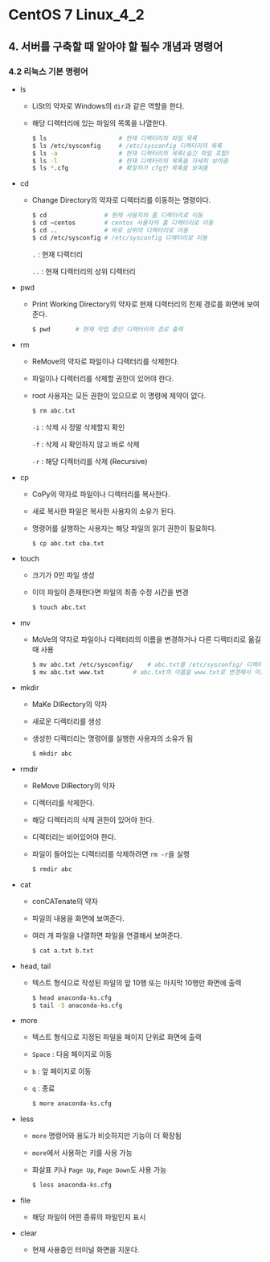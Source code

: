 # CentOS 7 Linux_4_2

## 4. 서버를 구축할 때 알아야 할 필수 개념과 명령어

### 4.2 리눅스 기본 명령어

* ls

  * LiSt의 약자로 Windows의 `dir`과 같은 역할을 한다.

  * 해당 디렉터리에 있는 파일의 목록을 나열한다.

    ```bash
    $ ls					# 현재 디렉터리의 파일 목록
    $ ls /etc/sysconfig		# /etc/sysconfig 디렉터리의 목록
    $ ls -a					# 현재 디렉터리의 목록(숨긴 파일 포함)
    $ ls -l					# 현재 디렉터리의 목록을 자세히 보여줌
    $ ls *.cfg				# 확장자가 cfg인 목록을 보여줌
    ```

* cd

  * Change Directory의 약자로 디렉터리를 이동하는 명령이다.

    ```bash
    $ cd				# 현재 사용자의 홈 디렉터리로 이동
    $ cd ~centos		# centos 사용자의 홈 디렉터리로 이동
    $ cd ..				# 바로 상위의 디렉터리로 이동
    $ cd /etc/sysconfig	# /etc/sysconfig 디렉터리로 이동
    ```

    `.` : 현재 디렉터리

    `..` : 현재 디렉터리의 상위 디렉터리

* pwd

  * Print Working Directory의 약자로 현재 디렉터리의 전체 경로를 화면에 보여준다.

    ```bash
    $ pwd		# 현재 작업 중인 디렉터리의 경로 출력
    ```

* rm

  * ReMove의 약자로 파일이나 디렉터리를 삭제한다.

  * 파일이나 디렉터리를 삭제할 권한이 있어야 한다.

  * root 사용자는 모든 권한이 있으므로 이 명령에 제약이 없다.

    ```bash
    $ rm abc.txt
    ```

    `-i` : 삭제 시 정말 삭제할지 확인

    `-f` : 삭제 시 확인하지 않고 바로 삭제

    `-r` : 해당 디렉터리를 삭제 (Recursive)

* cp

  * CoPy의 약자로 파일이나 디렉터리를 복사한다.

  * 새로 복사한 파일은 복사한 사용자의 소유가 된다.

  * 명령어를 실행하는 사용자는 해당 파일의 읽기 권한이 필요하다.

    ```bash
    $ cp abc.txt cba.txt
    ```

* touch

  * 크기가 0인 파일 생성

  * 이미 파일이 존재한다면 파일의 최종 수정 시간을 변경

    ```bash
    $ touch abc.txt
    ```

* mv

  * MoVe의 약자로 파일이나 디렉터리의 이름을 변경하거나 다른 디렉터리로 옮길 때 사용

    ```bash
    $ mv abc.txt /etc/sysconfig/	# abc.txt를 /etc/sysconfig/ 디렉터리로 이동
    $ mv abc.txt www.txt		# abc.txt의 이름을 www.txt로 변경해서 이동
    ```

* mkdir

  * MaKe DIRectory의 약자

  * 새로운 디렉터리를 생성

  * 생성한 디렉터리는 명령어를 실행한 사용자의 소유가 됨

    ```bash
    $ mkdir abc
    ```

* rmdir

  * ReMove DIRectory의 약자

  * 디렉터리를 삭제한다.

  * 해당 디렉터리의 삭제 권한이 있어야 한다.

  * 디렉터리는 비어있어야 한다.

  * 파일이 들어있는 디렉터리를 삭제하려면 `rm -r`을 실행

    ```bash
    $ rmdir abc
    ```

* cat

  * conCATenate의 약자

  * 파일의 내용을 화면에 보여준다.

  * 여러 개 파일을 나열하면 파일을 연결해서 보여준다.

    ```bash
    $ cat a.txt b.txt
    ```

* head, tail

  * 텍스트 형식으로 작성된 파일의 앞 10행 또는 마지막 10행만 화면에 출력

    ```bash
    $ head anaconda-ks.cfg
    $ tail -5 anaconda-ks.cfg
    ```

* more

  * 텍스트 형식으로 지정된 파일을 페이지 단위로 화면에 출력

  * `Space` : 다음 페이지로 이동

  * `b` : 앞 페이지로 이동

  * `q` : 종료

    ```bash
    $ more anaconda-ks.cfg
    ```

* less

  * `more` 명령어와 용도가 비슷하지만 기능이 더 확장됨

  * `more`에서 사용하는 키를 사용 가능

  * 화살표 키나 `Page Up`, `Page Down`도 사용 가능

    ```bash
    $ less anaconda-ks.cfg
    ```

* file

  * 해당 파일이 어떤 종류의 파일인지 표시

* clear

  * 현재 사용중인 터미널 화면을 지운다.




